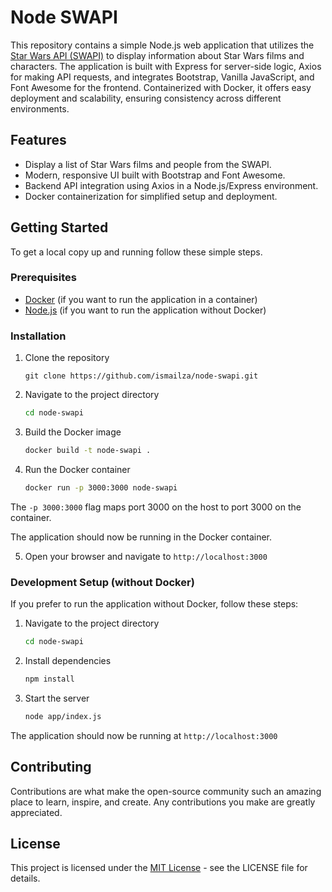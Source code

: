 # Node SWAPI

This repository contains a simple Node.js web application that utilizes the [Star Wars API (SWAPI)](https://swapi.dev/) to display information about Star Wars films and characters. The application is built with Express for server-side logic, Axios for making API requests, and integrates Bootstrap, Vanilla JavaScript, and Font Awesome for the frontend. Containerized with Docker, it offers easy deployment and scalability, ensuring consistency across different environments.

## Features

- Display a list of Star Wars films and people from the SWAPI.
- Modern, responsive UI built with Bootstrap and Font Awesome.
- Backend API integration using Axios in a Node.js/Express environment.
- Docker containerization for simplified setup and deployment.

## Getting Started

To get a local copy up and running follow these simple steps.

### Prerequisites

- [Docker](https://www.docker.com/products/docker-desktop) (if you want to run the application in a container)
- [Node.js](https://nodejs.org/en/download/) (if you want to run the application without Docker)

### Installation

1. Clone the repository
    ```git
    git clone https://github.com/ismailza/node-swapi.git
    ```

2. Navigate to the project directory
    ```bash
    cd node-swapi
    ```

3. Build the Docker image
    ```bash
    docker build -t node-swapi .
    ```

4. Run the Docker container
    ```bash
    docker run -p 3000:3000 node-swapi
    ```
  The `-p 3000:3000` flag maps port 3000 on the host to port 3000 on the container.

The application should now be running in the Docker container.

5. Open your browser and navigate to `http://localhost:3000`

### Development Setup (without Docker)

If you prefer to run the application without Docker, follow these steps:

1. Navigate to the project directory
    ```bash
    cd node-swapi
    ```

2. Install dependencies
    ```bash
    npm install
    ```

3. Start the server
    ```bash
    node app/index.js
    ```

The application should now be running at `http://localhost:3000`

## Contributing

Contributions are what make the open-source community such an amazing place to learn, inspire, and create. Any contributions you make are greatly appreciated.

## License
This project is licensed under the [MIT License](LICENCE) - see the LICENSE file for details.
